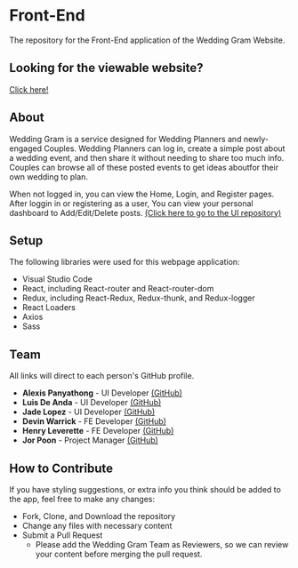 # Front-End

The repository for the Front-End application of the Wedding Gram Website.

## Looking for the viewable website?

[Click here!](https://weddinggram.netlify.com/)

## About

Wedding Gram is a service designed for Wedding Planners and newly-engaged Couples. Wedding Planners can log in, create a simple post about a wedding event, and then share it without needing to share too much info. Couples can browse all of these posted events to get ideas aboutfor their own wedding to plan.

When not logged in, you can view the Home, Login, and Register pages. After loggin in or registering as a user, You can view your personal dashboard to Add/Edit/Delete posts. [(Click here to go to the UI repository)](https://github.com/buildweek-weddingportfolio/User-Interface)

## Setup

The following libraries were used for this webpage application:
* Visual Studio Code
* React, including React-router and React-router-dom
* Redux, including React-Redux, Redux-thunk, and Redux-logger
* React Loaders
* Axios
* Sass

## Team 

All links will direct to each person's GitHub profile.
* **Alexis Panyathong** - UI Developer [(GitHub)](https://github.com/AlexisPanyathong)
* **Luis De Anda** - UI Developer [(GitHub)](https://github.com/Luis1D)
* **Jade Lopez** - UI Developer [(GitHub)](https://github.com/jadeli1720)
* **Devin Warrick** - FE Developer [(GitHub)](https://github.com/DevWarr)
* **Henry Leverette** - FE Developer [(GitHub)](https://github.com/trucane)
* **Jor Poon** - Project Manager [(GitHub)](https://github.com/JorPoon)

## How to Contribute

If you have styling suggestions, or extra info you think should be added to the app, feel free to make any changes:
* Fork, Clone, and Download the repository
* Change any files with necessary content
* Submit a Pull Request 
  * Please add the Wedding Gram Team as Reviewers, so we can review your content before merging the pull request.